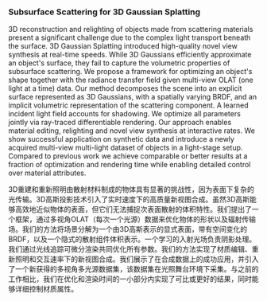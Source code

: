 ### Subsurface Scattering for 3D Gaussian Splatting

3D reconstruction and relighting of objects made from scattering materials present a significant challenge due to the complex light transport beneath the surface. 3D Gaussian Splatting introduced high-quality novel view synthesis at real-time speeds. While 3D Gaussians efficiently approximate an object's surface, they fail to capture the volumetric properties of subsurface scattering. We propose a framework for optimizing an object's shape together with the radiance transfer field given multi-view OLAT (one light at a time) data. Our method decomposes the scene into an explicit surface represented as 3D Gaussians, with a spatially varying BRDF, and an implicit volumetric representation of the scattering component. A learned incident light field accounts for shadowing. We optimize all parameters jointly via ray-traced differentiable rendering. Our approach enables material editing, relighting and novel view synthesis at interactive rates. We show successful application on synthetic data and introduce a newly acquired multi-view multi-light dataset of objects in a light-stage setup. Compared to previous work we achieve comparable or better results at a fraction of optimization and rendering time while enabling detailed control over material attributes.

3D重建和重新照明由散射材料制成的物体具有显著的挑战性，因为表面下复杂的光传输。3D高斯投影技术引入了实时速度下的高质量新视图合成。虽然3D高斯能够高效地近似物体的表面，但它们无法捕捉次表面散射的体积特性。我们提出了一个框架，通过多视角OLAT（每次一个光源）数据来优化物体的形状以及辐射传输场。我们的方法将场景分解为一个由3D高斯表示的显式表面，带有空间变化的BRDF，以及一个隐式的散射组件体积表示。一个学习的入射光场负责阴影处理。我们通过光线追踪可微分渲染共同优化所有参数。我们的方法实现了材质编辑、重新照明和交互速率下的新视图合成。我们展示了在合成数据上的成功应用，并引入了一个新获得的多视角多光源数据集，该数据集在光照舞台环境下采集。与之前的工作相比，我们在优化和渲染时间的一小部分内实现了可比或更好的结果，同时能够详细控制材质属性。
